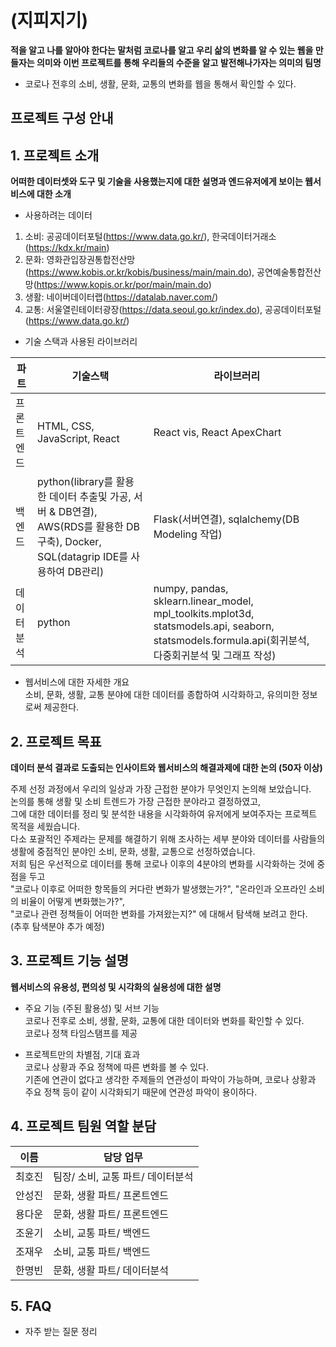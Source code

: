 # (지피지기)
**적을 알고 나를 알아야 한다는 말처럼 코로나를 알고 우리 삶의 변화를 알 수 있는 웹을 만들자는 의미와 이번 프로젝트를 통해 우리들의 수준을 알고 발전해나가자는 의미의 팀명**
- 코로나 전후의 소비, 생활, 문화, 교통의 변화를 웹을 통해서 확인할 수 있다.


## 프로젝트 구성 안내

## 1. 프로젝트 소개

**어떠한 데이터셋와 도구 및 기술을 사용했는지에 대한 설명과 엔드유저에게 보이는 웹서비스에 대한 소개**
- 사용하려는 데이터
1. 소비: 공공데이터포털(https://www.data.go.kr/), 한국데이터거래소(https://kdx.kr/main)
2. 문화: 영화관입장권통합전산망(https://www.kobis.or.kr/kobis/business/main/main.do), 공연예술통합전산망(https://www.kopis.or.kr/por/main/main.do)
3. 생활: 네이버데이터랩(https://datalab.naver.com/)
4. 교통: 서울열린테이터광장(https://data.seoul.go.kr/index.do), 공공데이터포털(https://www.data.go.kr/)
- 기술 스택과 사용된 라이브러리

| 파트 | 기술스택 | 라이브러리 |
| ------ | ------ | ------ |
| 프론트엔드 | HTML, CSS, JavaScript, React | React vis, React ApexChart |
| 백엔드 | python(library를 활용한 데이터 추출및 가공, 서버 & DB연결), AWS(RDS를 활용한 DB구축), Docker, SQL(datagrip IDE를 사용하여 DB관리)  | Flask(서버연결), sqlalchemy(DB Modeling 작업) |
| 데이터분석 | python | numpy, pandas, sklearn.linear_model, mpl_toolkits.mplot3d, statsmodels.api, seaborn, statsmodels.formula.api(회귀분석, 다중회귀분석 및 그래프 작성) |
- 웹서비스에 대한 자세한 개요                      
  소비, 문화, 생활, 교통 분야에 대한 데이터를 종합하여 시각화하고, 유의미한 정보로써 제공한다.
## 2. 프로젝트 목표

**데이터 분석 결과로 도출되는 인사이트와 웹서비스의 해결과제에 대한 논의 (50자 이상)**
                  
주제 선정 과정에서 우리의 일상과 가장 근접한 분야가 무엇인지 논의해 보았습니다.    
논의를 통해 생활 및 소비 트렌드가 가장 근접한 분야라고 결정하였고,   
그에 대한 데이터를 정리 및 분석한 내용을 시각화하여 유저에게 보여주자는 프로젝트 목적을 세웠습니다.   
다소 포괄적인 주제라는 문제를 해결하기 위해 조사하는 세부 분야와 데이터를 사람들의 생활에 중점적인 분야인 소비, 문화, 생활, 교통으로 선정하였습니다.   
저희 팀은 우선적으로 데이터를 통해 코로나 이후의 4분야의 변화를 시각화하는 것에 중점을 두고    
"코로나 이후로 어떠한 항목들의 커다란 변화가 발생했는가?", "온라인과 오프라인 소비의 비율이 어떻게 변화했는가?",    
"코로나 관련 정책들이 어떠한 변화를 가져왔는지?" 에 대해서 탐색해 보려고 한다.    
(추후 탐색분야 추가 예정)


## 3. 프로젝트 기능 설명

**웹서비스의 유용성, 편의성 및 시각화의 실용성에 대한 설명**
  - 주요 기능 (주된 활용성) 및 서브 기능   
  코로나 전후로 소비, 생활, 문화, 교통에 대한 데이터와 변화를 확인할 수 있다.    
  코로나 정책 타임스탬프를 제공      
  
  - 프로젝트만의 차별점, 기대 효과    
  코로나 상황과 주요 정책에 따른 변화를 볼 수 있다.      
  기존에 연관이 없다고 생각한 주제들의 연관성이 파악이 가능하며, 코로나 상황과 주요 정책 등이 같이 시각화되기 때문에 연관성 파악이 용이하다.      


## 4. 프로젝트 팀원 역할 분담
| 이름 | 담당 업무 |
| ------ | ------ |
| 최호진 | 팀장/ 소비, 교통 파트/ 데이터분석|
| 안성진 | 문화, 생활 파트/ 프론트엔드 |
| 용다운 | 문화, 생활 파트/ 프론트엔드 |
| 조윤기 | 소비, 교통 파트/ 백엔드 |
| 조재우 | 소비, 교통 파트/ 백엔드 |
| 한명빈 | 문화, 생활 파트/ 데이터분석 |


## 5. FAQ
  - 자주 받는 질문 정리



